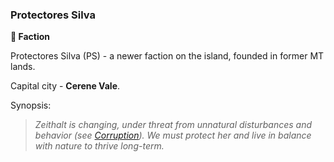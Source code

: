 ### Protectores Silva
**🪪 Faction**

Protectores Silva (PS) - a newer faction on the island, founded in former MT lands.

Capital city - **Cerene Vale**.

Synopsis:
> *Zeithalt is changing, under threat from unnatural disturbances and behavior (see [Corruption](/corruption.md)). We must protect her and live in balance with nature to thrive long-term.*
<!--stackedit_data:
eyJoaXN0b3J5IjpbMTg1NDg2OTI3NF19
-->